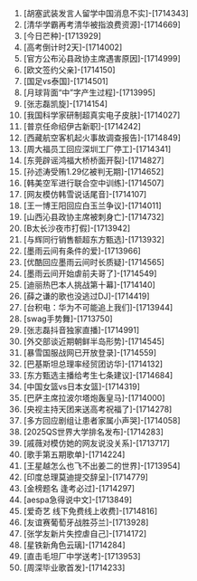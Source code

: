 
1. [胡塞武装发言人留学中国消息不实]-[1714343]
1. [清华学霸再考清华被指浪费资源]-[1714669]
1. [今日芒种]-[1713929]
1. [高考倒计时2天]-[1714002]
1. [官方公布沁县政协主席遇害原因]-[1714999]
1. [欧文签约父亲]-[1714150]
1. [国足vs泰国]-[1714501]
1. [月球背面“中”字产生过程]-[1713995]
1. [张志磊凯旋]-[1714154]
1. [我国科学家研制超真实电子皮肤]-[1714027]
1. [普京任命绍伊古新职]-[1714242]
1. [西藏航空客机起火事故调查报告]-[1714849]
1. [周大福员工回应深圳工厂停工]-[1714341]
1. [东莞辟谣鸿福大桥桥面开裂]-[1714827]
1. [孙述涛受贿1.29亿被判无期]-[1714652]
1. [韩美空军进行联合空中训练]-[1714507]
1. [网友模仿韩雪说话尾音]-[1714107]
1. [王一博王阳回应白玉兰争议]-[1714011]
1. [山西沁县政协主席被刺身亡]-[1714732]
1. [B太长沙夜市打假]-[1713942]
1. [与辉同行销售额超东方甄选]-[1713932]
1. [墨雨云间有条件的爱]-[1713966]
1. [优酷回应墨雨云间时长质疑]-[1714565]
1. [墨雨云间开始虐前夫哥了]-[1714549]
1. [迪丽热巴本人挑战第十幕]-[1714140]
1. [薛之谦的歌也没逃过DJ]-[1714419]
1. [台积电：华为不可能追上我们]-[1713944]
1. [swag手势舞]-[1713750]
1. [张志磊抖音独家直播]-[1714991]
1. [外交部谈近期朝鲜半岛形势]-[1714545]
1. [暴雪国服战网已开放登录]-[1714559]
1. [巴基斯坦总理率经贸团访华]-[1714132]
1. [东方甄选主播给考生七条建议]-[1714684]
1. [中国女篮vs日本女篮]-[1714319]
1. [巴萨主席拉波尔塔炮轰皇马]-[1714000]
1. [央视主持天团来送高考祝福了]-[1714278]
1. [多方回应剧组让患者家属小声哭]-[1714058]
1. [2025QS世界大学排名发布]-[1714283]
1. [戚薇对模仿她的网友说没关系]-[1713717]
1. [歌手第五期歌单]-[1714224]
1. [王星越怎么也飞不出姜二的世界]-[1713954]
1. [印度总理莫迪提交辞呈]-[1714779]
1. [金榜题名 逢考必过]-[1714297]
1. [aespa急得说中文]-[1713849]
1. [爱奇艺 线下免费线上收费]-[1714816]
1. [友谊赛葡萄牙战胜芬兰]-[1713928]
1. [张学友新片失控虐自己]-[1714172]
1. [星铁新角色云璃]-[1714284]
1. [直击毛坦厂中学送考]-[1713953]
1. [周深毕业歌首发]-[1714233]
